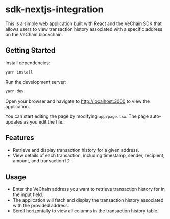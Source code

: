 # sdk-nextjs-integration

This is a simple web application built with React and the VeChain SDK that allows users to view transaction history associated with a specific address on the VeChain blockchain.

## Getting Started

Install dependencies:

```bash
yarn install
```

Run the development server:

```bash
yarn dev
```

Open your browser and navigate to [http://localhost:3000](http://localhost:3000) to view the application.

You can start editing the page by modifying `app/page.tsx`. The page auto-updates as you edit the file.

## Features

 - Retrieve and display transaction history for a given address.
 - View details of each transaction, including timestamp, sender, recipient, amount, and transaction ID.

## Usage

 - Enter the VeChain address you want to retrieve transaction history for in the input field.
 - The application will fetch and display the transaction history associated with the provided address.
 - Scroll horizontally to view all columns in the transaction history table.
